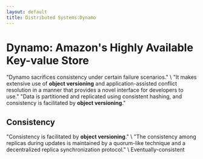 ```yaml
---
layout: default
title: Distributed Systems:Dynamo
---
```

# Dynamo: Amazon's Highly Available Key-value Store
"Dynamo sacrifices consistency under certain failure scenarios." \\
"It makes extensive use of **object versioning** and application-assisted conflict resolution in a manner that provides a novel interface for developers to use."
"Data is partitioned and replicated using consistent hashing, and consistency is facilitated by **object versioning**."

## Consistency
"Consistency is facilitated by **object versioning**." \\
"The consistency among replicas during updates is maintained by a quorum-like technique and a decentralized replica synchronization protocol." \\
Eventually-consistent

